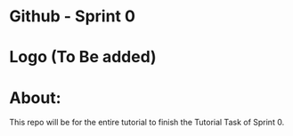 # Github - Sprint 0


Logo (To Be added)
===================

About:
======
This repo will be for the entire tutorial to finish the Tutorial Task of Sprint 0.




